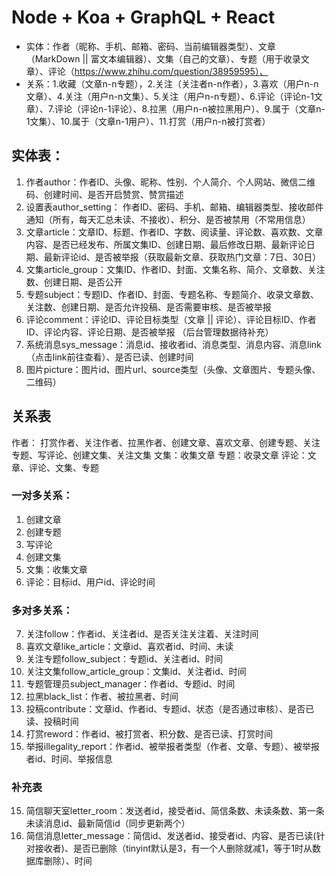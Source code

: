 # Node + Koa + GraphQL + React
- 实体：作者（昵称、手机、邮箱、密码、当前编辑器类型）、文章（MarkDown || 富文本编辑器）、文集（自己的文章）、专题（用于收录文章）、评论（https://www.zhihu.com/question/38959595）、
- 关系：1.收藏（文章n-n专题），2.关注（关注者n-n作者），3.喜欢（用户n-n文章）、4.关注（用户n-n文集）、5.关注（用户n-n专题）、6.评论（评论n-1文章）、7.评论（评论n-1评论）、8.拉黑（用户n-n被拉黑用户）、9.属于（文章n-1文集）、10.属于（文章n-1用户）、11.打赏（用户n-n被打赏者）
## 实体表：
1. 作者author：作者ID、头像、昵称、性别、个人简介、个人网站、微信二维码、创建时间、是否开启赞赏、赞赏描述
2. 设置表author_setting： 作者ID、密码、手机、邮箱、编辑器类型、接收邮件通知（所有，每天汇总未读、不接收）、积分、是否被禁用（不常用信息）
2. 文章article：文章ID、标题、作者ID、字数、阅读量、评论数、喜欢数、文章内容、是否已经发布、所属文集ID、创建日期、最后修改日期、最新评论日期、最新评论id、是否被举报（获取最新文章、获取热门文章：7日、30日）
3. 文集article_group：文集ID、作者ID、封面、文集名称、简介、文章数、关注数、创建日期、是否公开
4. 专题subject：专题ID、作者ID、封面、专题名称、专题简介、收录文章数、关注数、创建日期、是否允许投稿、是否需要审核、是否被举报
5. 评论comment：评论ID、评论目标类型（文章 || 评论）、评论目标ID、作者ID、评论内容、评论日期、是否被举报
（后台管理数据待补充）
6. 系统消息sys_message：消息id、接收者id、消息类型、消息内容、消息link（点击link前往查看）、是否已读、创建时间
7. 图片picture：图片id、图片url、source类型（头像、文章图片、专题头像、二维码）
## 关系表
作者： 打赏作者、关注作者、拉黑作者、创建文章、喜欢文章、创建专题、关注专题、写评论、创建文集、关注文集
文集：收集文章
专题：收录文章
评论：文章、评论、文集、专题
### 一对多关系：
1. 创建文章
2. 创建专题
3. 写评论
4. 创建文集
5. 文集：收集文章
6. 评论：目标id、用户id、评论时间
### 多对多关系：
7. 关注follow：作者id、关注者id、是否关注关注着、关注时间
8. 喜欢文章like_article：文章id、喜欢者id、时间、未读
9. 关注专题follow_subject：专题id、关注者id、时间
10. 关注文集follow_article_group：文集id、关注者id、时间
11. 专题管理员subject_manager：作者id、专题id、时间
12. 拉黑black_list：作者、被拉黑者、时间
13. 投稿contribute：文章id、作者id、专题id、状态（是否通过审核）、是否已读、投稿时间
14. 打赏reword：作者id、被打赏者、积分数、是否已读、打赏时间
15. 举报illegality_report：作者id、被举报者类型（作者、文章、专题）、被举报者id、时间、举报信息
### 补充表
15. 简信聊天室letter_room：发送者id，接受者id、简信条数、未读条数、第一条未读消息id、最新简信id（同步更新两个）
16. 简信消息letter_message：简信id、发送者id、接受者id、内容、是否已读(针对接收者)、是否已删除（tinyint默认是3，有一个人删除就减1，等于1时从数据库删除）、时间










